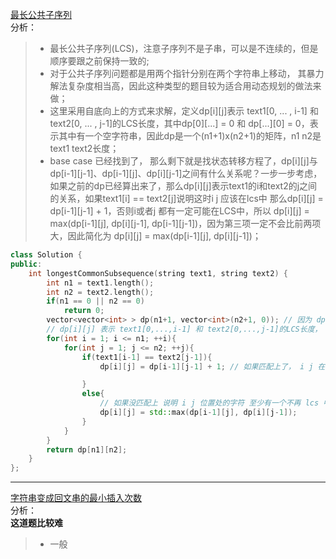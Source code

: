 [最长公共子序列](https://leetcode-cn.com/problems/longest-common-subsequence/)  
分析：  
> * 最长公共子序列(LCS)，注意子序列不是子串，可以是不连续的，但是顺序要跟之前保持一致的;  
> * 对于公共子序列问题都是用两个指针分别在两个字符串上移动， 其暴力解法复杂度相当高，因此这种类型的题目较为适合用动态规划的做法来做；  
> * 这里采用自底向上的方式来求解，定义dp[i][j]表示 text1[0, ... , i-1] 和 text2[0, ... , j-1]的LCS长度，其中dp[0][...] = 0 和 dp[...][0] = 0，表示其中有一个空字符串，因此dp是一个(n1+1)x(n2+1)的矩阵，n1 n2是 text1 text2长度；  
> * base case 已经找到了， 那么剩下就是找状态转移方程了，dp[i][j]与dp[i-1][j-1]、dp[i-1][j]、dp[i][j-1]之间有什么关系呢？一步一步考虑，如果之前的dp已经算出来了，那么dp[i][j]表示text1的i和text2的j之间的关系，如果text1[i] == text2[j]说明这时i j 应该在lcs中 那么dp[i][j] = dp[i-1][j-1] + 1，否则i或者j 都有一定可能在LCS中，所以 dp[i][j] = max(dp[i-1][j], dp[i][j-1], dp[i-1][j-1])，因为第三项一定不会比前两项大，因此简化为 dp[i][j] = max(dp[i-1][j], dp[i][j-1])；   
```C++
class Solution {
public:
    int longestCommonSubsequence(string text1, string text2) {
        int n1 = text1.length();
        int n2 = text2.length();
        if(n1 == 0 || n2 == 0)
            return 0;
        vector<vector<int> > dp(n1+1, vector<int>(n2+1, 0)); // 因为 dp[0][:] 和 dp[:][0] 意味着是其中有一个是空字符串， lcs 是 0
        // dp[i][j] 表示 text1[0,...,i-1] 和 text2[0,...,j-1]的LCS长度， dp[0]是空
        for(int i = 1; i <= n1; ++i){
            for(int j = 1; j <= n2; ++j){
                if(text1[i-1] == text2[j-1]){
                    dp[i][j] = dp[i-1][j-1] + 1; // 如果匹配上了， i j 在 lcs 中

                }
                else{
                    // 如果没匹配上 说明 i j 位置处的字符 至少有一个不再 lcs 中
                    dp[i][j] = std::max(dp[i-1][j], dp[i][j-1]);
                }
            }
        }
        return dp[n1][n2];
    }
};
```  
---  
[字符串变成回文串的最小插入次数](https://leetcode-cn.com/problems/minimum-insertion-steps-to-make-a-string-palindrome/)   
分析：  
**这道题比较难**  
> * 一般
